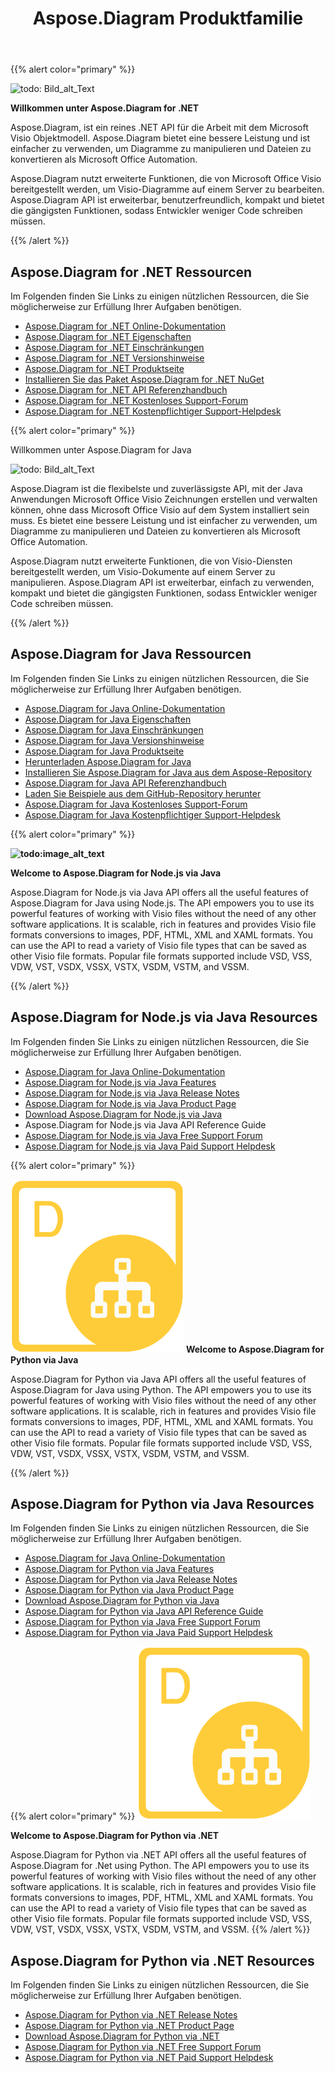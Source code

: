 ﻿---
title: Aspose.Diagram Produktfamilie
type: docs
description: Aspose.Diagram provides Visio file formats conversions to images, PDF, HTML, XML and XAML formats. Popular file formats supported include VSD, VSS, VDW, VST, VSDX, VSSX, VSTX, VSDM, VSTM, and VSSM.
weight: 10
url: /de/
---
{{% alert color="primary" %}} 

![todo: Bild_alt_Text](home_1.png)

**Willkommen unter Aspose.Diagram for .NET**

Aspose.Diagram, ist ein reines .NET API für die Arbeit mit dem Microsoft Visio Objektmodell. Aspose.Diagram bietet eine bessere Leistung und ist einfacher zu verwenden, um Diagramme zu manipulieren und Dateien zu konvertieren als Microsoft Office Automation.

 Aspose.Diagram nutzt erweiterte Funktionen, die von Microsoft Office Visio bereitgestellt werden, um Visio-Diagramme auf einem Server zu bearbeiten. Aspose.Diagram API ist erweiterbar, benutzerfreundlich, kompakt und bietet die gängigsten Funktionen, sodass Entwickler weniger Code schreiben müssen.

{{% /alert %}} 
## **Aspose.Diagram for .NET Ressourcen**
Im Folgenden finden Sie Links zu einigen nützlichen Ressourcen, die Sie möglicherweise zur Erfüllung Ihrer Aufgaben benötigen.

- [Aspose.Diagram for .NET Online-Dokumentation](/diagram/de/net/)
- [Aspose.Diagram for .NET Eigenschaften](/diagram/de/net/feature-list/)
- [Aspose.Diagram for .NET Einschränkungen](/diagram/de/net/why-not-automation/)
- [Aspose.Diagram for .NET Versionshinweise](/diagram/de/net/release-notes/)
- [Aspose.Diagram for .NET Produktseite](https://products.aspose.com/diagram/net/)
- [Installieren Sie das Paket Aspose.Diagram for .NET NuGet](https://www.nuget.org/packages/Aspose.Diagram/)
- [Aspose.Diagram for .NET API Referenzhandbuch](https://reference.aspose.com/diagram/net)
- [Aspose.Diagram for .NET Kostenloses Support-Forum](https://forum.aspose.com/c/diagram/17)
- [Aspose.Diagram for .NET Kostenpflichtiger Support-Helpdesk](https://helpdesk.aspose.com/)

{{% alert color="primary" %}} 

Willkommen unter Aspose.Diagram for Java

![todo: Bild_alt_Text](home_2.png)

Aspose.Diagram ist die flexibelste und zuverlässigste API, mit der Java Anwendungen Microsoft Office Visio Zeichnungen erstellen und verwalten können, ohne dass Microsoft Office Visio auf dem System installiert sein muss. Es bietet eine bessere Leistung und ist einfacher zu verwenden, um Diagramme zu manipulieren und Dateien zu konvertieren als Microsoft Office Automation.

Aspose.Diagram nutzt erweiterte Funktionen, die von Visio-Diensten bereitgestellt werden, um Visio-Dokumente auf einem Server zu manipulieren. Aspose.Diagram API ist erweiterbar, einfach zu verwenden, kompakt und bietet die gängigsten Funktionen, sodass Entwickler weniger Code schreiben müssen.

{{% /alert %}} 
## **Aspose.Diagram for Java Ressourcen**
Im Folgenden finden Sie Links zu einigen nützlichen Ressourcen, die Sie möglicherweise zur Erfüllung Ihrer Aufgaben benötigen.

- [Aspose.Diagram for Java Online-Dokumentation](/diagram/de/java/)
- [Aspose.Diagram for Java Eigenschaften](/diagram/de/java/feature-list/)
- [Aspose.Diagram for Java Einschränkungen](/diagram/de/java/evaluate-aspose-diagram/)
- [Aspose.Diagram for Java Versionshinweise](/diagram/de/java/release-notes/)
- [Aspose.Diagram for Java Produktseite](https://products.aspose.com/diagram/java/)
- [Herunterladen Aspose.Diagram for Java](https://repository.aspose.com/webapp/#/artifacts/browse/tree/General/repo/com/aspose/aspose-diagram)
- [Installieren Sie Aspose.Diagram for Java aus dem Aspose-Repository](/diagram/de/java/installation/)
- [Aspose.Diagram for Java API Referenzhandbuch](https://reference.aspose.com/diagram/java)
- [Laden Sie Beispiele aus dem GitHub-Repository herunter](https://github.com/aspose-diagram/Aspose.Diagram-for-Java)
- [Aspose.Diagram for Java Kostenloses Support-Forum](https://forum.aspose.com/c/diagram/17)
- [Aspose.Diagram for Java Kostenpflichtiger Support-Helpdesk](https://helpdesk.aspose.com/)


{{% alert color="primary" %}} 

**![todo:image_alt_text](home_3.png)**

**Welcome to Aspose.Diagram for Node.js via Java**

Aspose.Diagram for Node.js via Java API offers all the useful features of Aspose.Diagram for Java using Node.js. The API empowers you to use its powerful features of working with Visio files without the need of any other software applications. It is scalable, rich in features and provides Visio file formats conversions to images, PDF, HTML, XML and XAML formats. You can use the API to read a variety of Visio file types that can be saved as other Visio file formats. Popular file formats supported include VSD, VSS, VDW, VST, VSDX, VSSX, VSTX, VSDM, VSTM, and VSSM.

{{% /alert %}} 
## **Aspose.Diagram for Node.js via Java Resources**
Im Folgenden finden Sie Links zu einigen nützlichen Ressourcen, die Sie möglicherweise zur Erfüllung Ihrer Aufgaben benötigen.

- [Aspose.Diagram for Java Online-Dokumentation](/diagram/de/nodejsjava/)
- [Aspose.Diagram for Node.js via Java Features](/diagram/de/java/aspose-diagram-for-node-js-via-java-features/)
- [Aspose.Diagram for Node.js via Java Release Notes](/diagram/de/java/release-notes/)
- [Aspose.Diagram for Node.js via Java Product Page](https://products.aspose.com/diagram/nodejs-java/)
- [Download Aspose.Diagram for Node.js via Java](https://downloads.aspose.com/diagram/nodejs)
- Aspose.Diagram for Node.js via Java API Reference Guide
- [Aspose.Diagram for Node.js via Java Free Support Forum](https://forum.aspose.com/c/diagram/17)
- [Aspose.Diagram for Node.js via Java Paid Support Helpdesk](https://helpdesk.aspose.com/)

{{% alert color="primary" %}} 

**![todo:image_alt_text](home_4.png)**
**Welcome to Aspose.Diagram for Python via Java**

Aspose.Diagram for Python via Java API offers all the useful features of Aspose.Diagram for Java using Python. The API empowers you to use its powerful features of working with Visio files without the need of any other software applications. It is scalable, rich in features and provides Visio file formats conversions to images, PDF, HTML, XML and XAML formats. You can use the API to read a variety of Visio file types that can be saved as other Visio file formats. Popular file formats supported include VSD, VSS, VDW, VST, VSDX, VSSX, VSTX, VSDM, VSTM, and VSSM.

{{% /alert %}} 
## **Aspose.Diagram for Python via Java Resources**
Im Folgenden finden Sie Links zu einigen nützlichen Ressourcen, die Sie möglicherweise zur Erfüllung Ihrer Aufgaben benötigen.

- [Aspose.Diagram for Java Online-Dokumentation](/diagram/de/pythonjava/)
- [Aspose.Diagram for Python via Java Features](/diagram/de/java/feature-list/)
- [Aspose.Diagram for Python via Java Release Notes](/diagram/de/java/aspose-diagram-for-python-via-java/)
- [Aspose.Diagram for Python via Java Product Page](https://products.aspose.com/diagram/python-java/)
- [Download Aspose.Diagram for Python via Java](https://downloads.aspose.com/diagram/python)
- [Aspose.Diagram for Python via Java API Reference Guide](https://reference.aspose.com/diagram/python)
- [Aspose.Diagram for Python via Java Free Support Forum](https://forum.aspose.com/c/diagram/17)
- [Aspose.Diagram for Python via Java Paid Support Helpdesk](https://helpdesk.aspose.com/)

{{% alert color="primary" %}}
**![Aspose.Diagram for Python via .NET Product Logo](home_4.png)**

**Welcome to Aspose.Diagram for Python via .NET**

Aspose.Diagram for Python via .NET API offers all the useful features of Aspose.Diagram for .Net using Python. The API empowers you to use its powerful features of working with Visio files without the need of any other software applications. It is scalable, rich in features and provides Visio file formats conversions to images, PDF, HTML, XML and XAML formats. You can use the API to read a variety of Visio file types that can be saved as other Visio file formats. Popular file formats supported include VSD, VSS, VDW, VST, VSDX, VSSX, VSTX, VSDM, VSTM, and VSSM.
{{% /alert %}}

## **Aspose.Diagram for Python via .NET Resources**

Im Folgenden finden Sie Links zu einigen nützlichen Ressourcen, die Sie möglicherweise zur Erfüllung Ihrer Aufgaben benötigen.

- [Aspose.Diagram for Python via .NET Release Notes](/diagram/de/pythonnet/release-notes/)
- [Aspose.Diagram for Python via .NET Product Page](https://products.aspose.com/diagram/python-net/)
- [Download Aspose.Diagram for Python via .NET](https://downloads.aspose.com/diagram/python-net)
- [Aspose.Diagram for Python via .NET Free Support Forum](https://forum.aspose.com/c/diagram/17)
- [Aspose.Diagram for Python via .NET Paid Support Helpdesk](https://helpdesk.aspose.com/)

